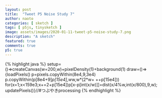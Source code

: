 ```yaml
---
layout: post
title:  "Tweet P5 Noise Study 7"
author: naoto
categories: [ sketch ]
tags: [ p5js, tinysketch ]
image: assets/images/2020-01-11-tweet-p5-noise-study-7.png
description: "A sketch"
featured: true
comments: true
p5: true
---
```


<div id = "p5sketch">
  <!-- p5 instance will be created here -->
</div>

{% highlight java %}
setup=()=>createCanvas(w=200,w)+pixelDensity(1)+background(1)
draw=()=>{loadPixels()
p=pixels.copyWithin(8e4,9,3e4)
p.copyWithin(p[8e4+9]*p[15e4],w*w,w*(2*w+ ++p[15e4]))
for(x=1;x<159e3;x+=2+p[15e4])p[x-p[int(x/w)]]=dist(x/4%w,int(x/800),9,w);
updatePixels()}//#つぶやきprocessing
{% endhighlight %}

<script>
setup=()=>createCanvas(w=200,w).parent("p5sketch")+pixelDensity(1)+background(1)
draw=()=>{loadPixels()
p=pixels.copyWithin(8e4,9,3e4)
p.copyWithin(p[8e4+9]*p[15e4],w*w,w*(2*w+ ++p[15e4]))
for(x=1;x<159e3;x+=2+p[15e4])p[x-p[int(x/w)]]=dist(x/4%w,int(x/800),9,w);
updatePixels()}//#つぶやきprocessing
</script>